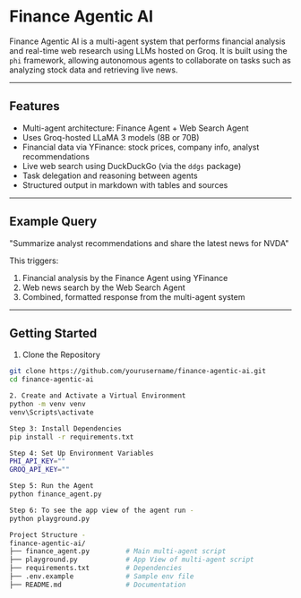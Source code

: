 # Finance Agentic AI

Finance Agentic AI is a multi-agent system that performs financial analysis and real-time web research using LLMs hosted on Groq. It is built using the `phi` framework, allowing autonomous agents to collaborate on tasks such as analyzing stock data and retrieving live news.

---

## Features

- Multi-agent architecture: Finance Agent + Web Search Agent
- Uses Groq-hosted LLaMA 3 models (8B or 70B)
- Financial data via YFinance: stock prices, company info, analyst recommendations
- Live web search using DuckDuckGo (via the `ddgs` package)
- Task delegation and reasoning between agents
- Structured output in markdown with tables and sources

---

## Example Query
"Summarize analyst recommendations and share the latest news for NVDA"


This triggers:
1. Financial analysis by the Finance Agent using YFinance
2. Web news search by the Web Search Agent
3. Combined, formatted response from the multi-agent system

---

## Getting Started

1. Clone the Repository
```bash
git clone https://github.com/yourusername/finance-agentic-ai.git
cd finance-agentic-ai

2. Create and Activate a Virtual Environment
python -m venv venv
venv\Scripts\activate

Step 3: Install Dependencies
pip install -r requirements.txt

Step 4: Set Up Environment Variables
PHI_API_KEY=""
GROQ_API_KEY=""

Step 5: Run the Agent
python finance_agent.py

Step 6: To see the app view of the agent run - 
python playground.py

Project Structure - 
finance-agentic-ai/
├── finance_agent.py         # Main multi-agent script
├── playground.py            # App View of multi-agent script
├── requirements.txt         # Dependencies
├── .env.example             # Sample env file
├── README.md                # Documentation



